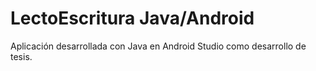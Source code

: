 # LectoEscritura Java/Android

Aplicación desarrollada con Java en Android Studio como desarrollo de tesis.
